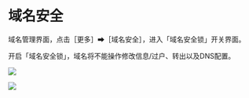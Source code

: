 # 域名安全

域名管理界面，点击［更多］➡［域名安全］，进入「域名安全锁」开关界面。

开启「域名安全锁」，域名将不能操作修改信息/过户、转出以及DNS配置。

![](/images/manage/图3.png)

![](/images/manage/图4.png)
